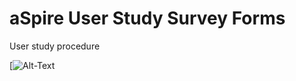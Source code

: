 # aSpire User Study Survey Forms

User study procedure

[![Alt-Text](https://user-images.githubusercontent.com/3894400/93042902-46fb9000-f68b-11ea-9bf3-d742e4fd06ee.png)
